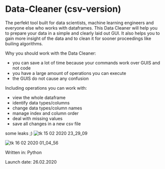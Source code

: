 # Data-Cleaner (csv-version)

The perfekt tool built for data scientists, machine learning engineers and everyone else who works with dataframes. 
This Data Cleaner will help you to prepare your data in a simple and clearly laid out GUI. 
It also helps you to gain more insight of the data and to clean it for sooner proceedings like builing algorithms.

Why you should work with the Data Cleaner:

- you can save a lot of time because your commands work over GUIS and not code 
- you have a large amount of operations you can execute  
- the GUIS do not cause any confusion
                                                        

Including operations you can work with:

- view the whole dataframe
- identify data types/columns
- change data types/column names
- manage index and column order
- deal with missing values 
- save all changes in a new csv file 

some leaks ;)
![tk 15 02 2020 23_29_09](https://user-images.githubusercontent.com/58912495/74597063-c921c880-5058-11ea-90bd-f05f660a94eb.png)

![tk 16 02 2020 01_04_56](https://user-images.githubusercontent.com/58912495/74597066-cb842280-5058-11ea-9dce-8ff307dd05d1.png)


Written in:
 Python 
 
Launch date:
  26.02.2020





